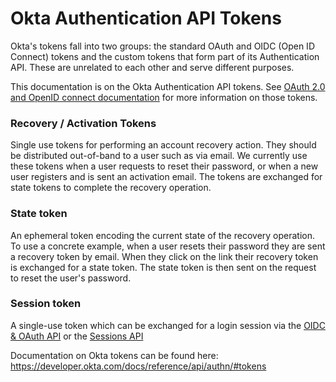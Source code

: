 # Okta Authentication API Tokens

Okta's tokens fall into two groups: the standard OAuth and OIDC (Open ID Connect) tokens and the custom tokens that form
part of its Authentication API. These are unrelated to each other and serve different purposes.

This documentation is on the Okta Authentication API tokens. See [OAuth 2.0 and OpenID connect documentation](./oauth.md#oauthoidc-tokens-claims-and-scopes) for more information on those tokens.

### Recovery / Activation Tokens

Single use tokens for performing an account recovery action. They should be distributed out-of-band to a user such as
via email. We currently use these tokens when a user requests to reset their password, or when a new user registers and
is sent an activation email. The tokens are exchanged for state tokens to complete the recovery operation.

### State token

An ephemeral token encoding the current state of the recovery operation. To use a concrete example, when a user resets
their password they are sent a recovery token by email. When they click on the link their recovery token is exchanged
for a state token. The state token is then sent on the request to reset the user's password.

### Session token

A single-use token which can be exchanged for a login session via the [OIDC & OAuth API](https://developer.okta.com/docs/reference/api/oidc/)
or the [Sessions API](https://developer.okta.com/docs/reference/api/sessions/)

Documentation on Okta tokens can be found here: https://developer.okta.com/docs/reference/api/authn/#tokens
